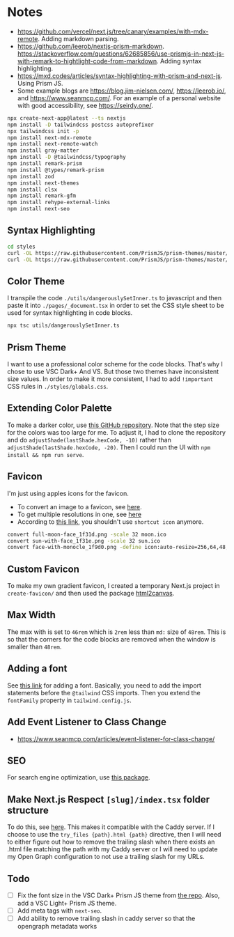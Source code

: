 # Notes

- https://github.com/vercel/next.js/tree/canary/examples/with-mdx-remote. Adding markdown parsing.
- https://github.com/leerob/nextjs-prism-markdown. https://stackoverflow.com/questions/62685856/use-prismjs-in-next-js-with-remark-to-hightlight-code-from-markdown. Adding syntax highlighting.
- https://mxd.codes/articles/syntax-highlighting-with-prism-and-next-js. Using Prism JS.
- Some example blogs are https://blog.jim-nielsen.com/, https://leerob.io/, and https://www.seanmcp.com/. For an example of a personal website with good accessibility, see https://seirdy.one/.

```bash
npx create-next-app@latest --ts nextjs
npm install -D tailwindcss postcss autoprefixer
npx tailwindcss init -p
npm install next-mdx-remote
npm install next-remote-watch
npm install gray-matter
npm install -D @tailwindcss/typography
npm install remark-prism
npm install @types/remark-prism
npm install zod
npm install next-themes
npm install clsx
npm install remark-gfm
npm install rehype-external-links
npm install next-seo
```

## Syntax Highlighting

```bash
cd styles
curl -OL https://raw.githubusercontent.com/PrismJS/prism-themes/master/themes/prism-vsc-dark-plus.css
curl -OL https://raw.githubusercontent.com/PrismJS/prism-themes/master/themes/prism-vs.css
```

## Color Theme

I transpile the code `./utils/dangerouslySetInner.ts` to javascript and then paste
it into `./pages/_document.tsx` in order to set the CSS style sheet to be used for syntax highlighting in
code blocks.

```bash
npx tsc utils/dangerouslySetInner.ts
```

## Prism Theme

I want to use a professional color scheme for the code blocks.
That's why I chose to use VSC Dark+ And VS.
But those two themes have inconsistent size values.
In order to make it more consistent, I had to add `!important`
CSS rules in `./styles/globals.css`.

## Extending Color Palette

To make a darker color, use [this GitHub repository](https://github.com/ameistad/tailwind-colors).
Note that the step size for the colors was too large for me.
To adjust it, I had to clone the repository and do `adjustShade(lastShade.hexCode, -10)`
rather than `adjustShade(lastShade.hexCode, -20)`.
Then I could run the UI with `npm install && npm run serve`.

## Favicon

I'm just using apples icons for the favicon.

- To convert an image to a favicon, see [here](https://superuser.com/questions/227736/how-do-i-convert-a-png-into-a-ico).
- To get multiple resolutions in one, see [here](https://askubuntu.com/questions/867567/convert-jpg-or-png-to-ico-using-terminal-and-back)
- According to [this link](https://stackoverflow.com/questions/9943771/adding-a-favicon-to-a-static-html-page),
  you shouldn't use `shortcut icon` anymore.

```bash
convert full-moon-face_1f31d.png -scale 32 moon.ico
convert sun-with-face_1f31e.png -scale 32 sun.ico
convert face-with-monocle_1f9d0.png -define icon:auto-resize=256,64,48,32,16 favicon.ico # I used this one
```

## Custom Favicon

To make my own gradient favicon, I created a temporary Next.js project in `create-favicon/` and then
used the package [html2canvas](https://github.com/niklasvh/html2canvas).

## Max Width

The max with is set to `46rem` which is `2rem` less than `md:` size of `48rem`.
This is so that the corners for the code blocks are removed when the window is smaller than `48rem`.

## Adding a font

See [this link](https://dev.to/thomasvanholder/add-a-custom-tailwind-css-fonts-to-your-website-1nn6) for adding a font.
Basically, you need to add the import statements before the `@tailwind` CSS imports.
Then you extend the `fontFamily` property in `tailwind.config.js`.

## Add Event Listener to Class Change

- https://www.seanmcp.com/articles/event-listener-for-class-change/

## SEO

For search engine optimization, use [this package](https://github.com/garmeeh/next-seo).

## Make Next.js Respect `[slug]/index.tsx` folder structure

To do this, see [here](https://stackoverflow.com/questions/57157228/next-js-export-index-html).
This makes it compatible with the Caddy server.
If I choose to use the `try_files {path}.html {path}` directive, then I will
need to either figure out how to remove the trailing slash when there exists an .html file matching the path
with my Caddy server or I will need to update my Open Graph configuration to not use a trailing slash for my URLs.

## Todo

- [ ] Fix the font size in the VSC Dark+ Prism JS theme from [the repo](https://github.com/PrismJS/prism-themes/tree/master/themes).
      Also, add a VSC Light+ Prism JS theme.
- [ ] Add meta tags with `next-seo`.
- [ ] Add ability to remove trailing slash in caddy server so that the opengraph metadata works
